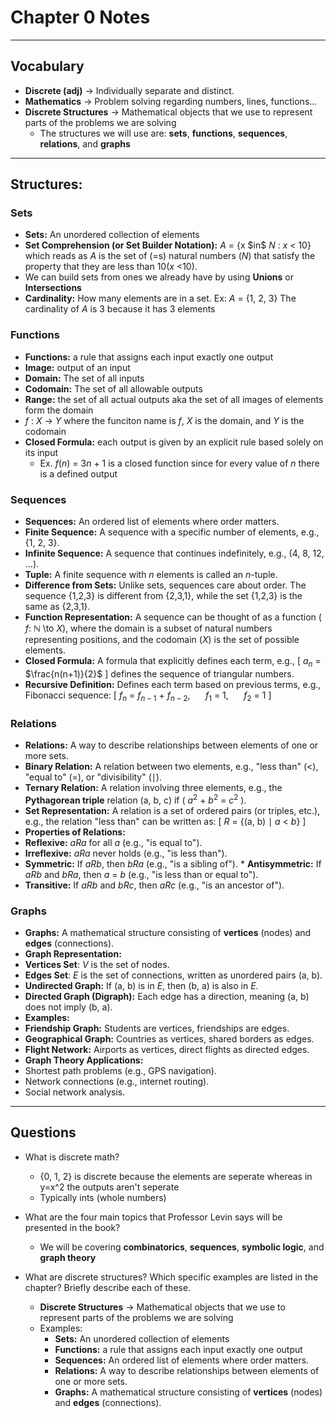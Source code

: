 # Chapter 0 Notes
---
## Vocabulary
* **Discrete (adj)** -> Individually separate and distinct.
* **Mathematics** -> Problem solving regarding numbers, lines, functions...
* **Discrete Structures** -> Mathematical objects that we use to represent parts of the problems we are solving
    * The structures we will use are: **sets**, **functions**, **sequences**, **relations**, and **graphs**    

---

## Structures:

### Sets
* **Sets:** An unordered collection of elements
* **Set Comprehension (or Set Builder Notation):** $A$ = {x \$in$ $N$ : $x$ < 10} which reads as $A$ is the set of (=s) natural numbers ($N$) that satisfy the property that they are less than 10($x$ <10).
* We can build sets from ones we already have by using **Unions** or **Intersections**
* **Cardinality:** How many elements are in a set. Ex: $A$ = {1, 2, 3} The cardinality of $A$ is 3 because it has 3 elements

### Functions
* **Functions:** a rule that assigns each input exactly one output
* **Image:** output of an input
* **Domain:** The set of all inputs
* **Codomain:** The set of all allowable outputs
* **Range:** the set of all actual outputs aka the set of all images of elements form the domain
* $f$ : $X$ -> $Y$ where the funciton name is $f$, $X$ is the domain, and $Y$ is the codomain
* **Closed Formula:** each output is given by an explicit rule based solely on its input 
    * Ex. $f$($n$) = 3$n$ + 1 is a closed function since for every value of $n$ there is a defined output

### Sequences 
* **Sequences:** An ordered list of elements where order matters. 
* **Finite Sequence:** A sequence with a specific number of elements, e.g., {1, 2, 3}. 
* **Infinite Sequence:** A sequence that continues indefinitely, e.g., (4, 8, 12, $\dots$). 
* **Tuple:** A finite sequence with $n$ elements is called an $n$-tuple. 
* **Difference from Sets:** Unlike sets, sequences care about order. The sequence {1,2,3} is different from {2,3,1}, while the set {1,2,3} is the same as {2,3,1}. 
* **Function Representation:** A sequence can be thought of as a function ( $f$: $\mathbb{N}$ \to $X$), where the domain is a subset of natural numbers representing positions, and the codomain ($X$) is the set of possible elements. 
* **Closed Formula:** A formula that explicitly defines each term, e.g., [ $a_n$ = $\frac{n(n+1)}{2}$ ] defines the sequence of triangular numbers.
* **Recursive Definition:** Defines each term based on previous terms, e.g., Fibonacci sequence: [ $f_n$ = $f_{n-1}$ + $f_{n-2}$, $\quad$ $f_1$ = 1, $\quad$ $f_2$ = 1 ] 

### Relations 
* **Relations:** A way to describe relationships between elements of one or more sets. 
* **Binary Relation:** A relation between two elements, e.g., "less than" (<), "equal to" (=), or "divisibility" ($\mid$). 
* **Ternary Relation:** A relation involving three elements, e.g., the **Pythagorean triple** relation (a, b, c) if ( $a^2$ + $b^2$ = $c^2$ ). 
* **Set Representation:** A relation is a set of ordered pairs (or triples, etc.), e.g., the relation "less than" can be written as: [ $R$ = {(a, b) $\mid$ $a$ < $b$} ]
 * **Properties of Relations:** 
* **Reflexive:**  $aRa$ for all $a$ (e.g., "is equal to").
 * **Irreflexive:** $aRa$ never holds (e.g., "is less than"). 
* **Symmetric:** If $aRb$, then $bRa$ (e.g., "is a sibling of"). *
 **Antisymmetric:** If  $aRb$ and $bRa$, then $a$ = $b$ (e.g., "is less than or equal to"). 
* **Transitive:** If $aRb$ and $bRc$, then $aRc$ (e.g., "is an ancestor of"). 


### Graphs 
* **Graphs:** A mathematical structure consisting of **vertices** (nodes) and **edges** (connections). 
* **Graph Representation:** 
* **Vertices Set**: $V$ is the set of nodes. 
* **Edges Set**: $E$ is the set of connections, written as unordered pairs (a, b). 
* **Undirected Graph:** If (a, b)  is in $E$, then (b, a) is also in $E$. 
* **Directed Graph (Digraph):** Each edge has a direction, meaning (a, b) does not imply (b, a). 
* **Examples:** 
* **Friendship Graph:** Students are vertices, friendships are edges. 
* **Geographical Graph:** Countries as vertices, shared borders as edges.
 * **Flight Network:** Airports as vertices, direct flights as directed edges. 
* **Graph Theory Applications:** 
* Shortest path problems (e.g., GPS navigation). 
* Network connections (e.g., internet routing). 
* Social network analysis.

---

## Questions

* What is discrete math?
    * {0, 1, 2} is discrete because the elements are seperate whereas in y=x^2 the outputs aren't seperate
    * Typically ints (whole numbers)


* What are the four main topics that Professor Levin says will be presented in the book?
    * We will be covering **combinatorics**, **sequences**, **symbolic logic**, and **graph theory**

* What are discrete structures? Which specific examples are listed in the chapter? Briefly describe each of these.
    * **Discrete Structures** -> Mathematical objects that we use to represent parts of the problems we are solving
    * Examples:
        * **Sets:** An unordered collection of elements
        * **Functions:** a rule that assigns each input exactly one output
        * **Sequences:** An ordered list of elements where order matters.
        * **Relations:** A way to describe relationships between elements of one or more sets.
        * **Graphs:** A mathematical structure consisting of **vertices** (nodes) and **edges** (connections).
